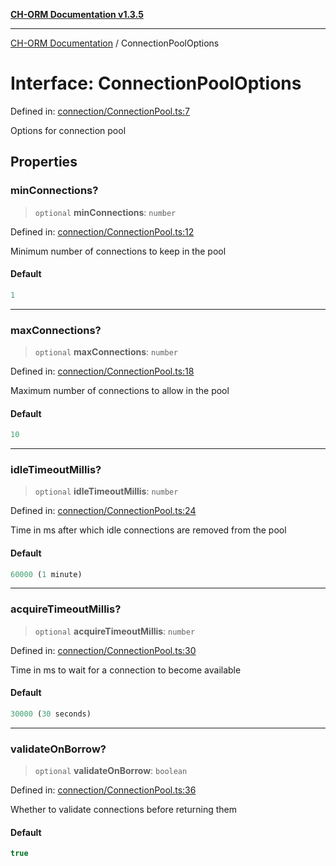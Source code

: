 [**CH-ORM Documentation v1.3.5**](../README.md)

***

[CH-ORM Documentation](../globals.md) / ConnectionPoolOptions

# Interface: ConnectionPoolOptions

Defined in: [connection/ConnectionPool.ts:7](https://github.com/iarayan/ch-orm/blob/main/src/connection/ConnectionPool.ts#L7)

Options for connection pool

## Properties

### minConnections?

> `optional` **minConnections**: `number`

Defined in: [connection/ConnectionPool.ts:12](https://github.com/iarayan/ch-orm/blob/main/src/connection/ConnectionPool.ts#L12)

Minimum number of connections to keep in the pool

#### Default

```ts
1
```

***

### maxConnections?

> `optional` **maxConnections**: `number`

Defined in: [connection/ConnectionPool.ts:18](https://github.com/iarayan/ch-orm/blob/main/src/connection/ConnectionPool.ts#L18)

Maximum number of connections to allow in the pool

#### Default

```ts
10
```

***

### idleTimeoutMillis?

> `optional` **idleTimeoutMillis**: `number`

Defined in: [connection/ConnectionPool.ts:24](https://github.com/iarayan/ch-orm/blob/main/src/connection/ConnectionPool.ts#L24)

Time in ms after which idle connections are removed from the pool

#### Default

```ts
60000 (1 minute)
```

***

### acquireTimeoutMillis?

> `optional` **acquireTimeoutMillis**: `number`

Defined in: [connection/ConnectionPool.ts:30](https://github.com/iarayan/ch-orm/blob/main/src/connection/ConnectionPool.ts#L30)

Time in ms to wait for a connection to become available

#### Default

```ts
30000 (30 seconds)
```

***

### validateOnBorrow?

> `optional` **validateOnBorrow**: `boolean`

Defined in: [connection/ConnectionPool.ts:36](https://github.com/iarayan/ch-orm/blob/main/src/connection/ConnectionPool.ts#L36)

Whether to validate connections before returning them

#### Default

```ts
true
```
